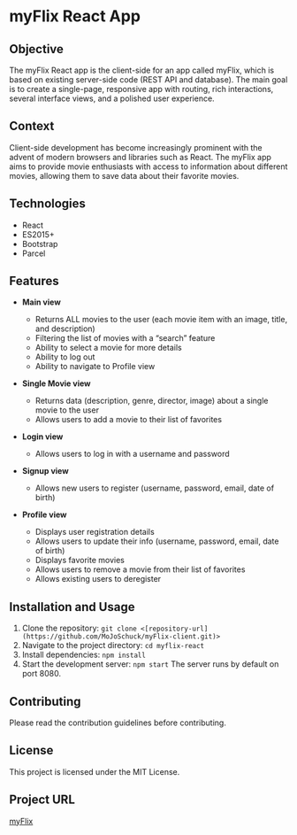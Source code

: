 # myFlix React App

## Objective
The myFlix React app is the client-side for an app called myFlix, which is based on existing server-side code (REST API and database). The main goal is to create a single-page, responsive app with routing, rich interactions, several interface views, and a polished user experience.

## Context
Client-side development has become increasingly prominent with the advent of modern browsers and libraries such as React. The myFlix app aims to provide movie enthusiasts with access to information about different movies, allowing them to save data about their favorite movies.

## Technologies

- React
- ES2015+
- Bootstrap
- Parcel
  
## Features

- **Main view**
  - Returns ALL movies to the user (each movie item with an image, title, and description)
  - Filtering the list of movies with a “search” feature
  - Ability to select a movie for more details
  - Ability to log out
  - Ability to navigate to Profile view
    
- **Single Movie view**
  - Returns data (description, genre, director, image) about a single movie to the user
  - Allows users to add a movie to their list of favorites
    
- **Login view**
  - Allows users to log in with a username and password
    
- **Signup view**
  - Allows new users to register (username, password, email, date of birth)
    
- **Profile view**
  - Displays user registration details
  - Allows users to update their info (username, password, email, date of birth)
  - Displays favorite movies
  - Allows users to remove a movie from their list of favorites
  - Allows existing users to deregister

## Installation and Usage

1. Clone the repository: `git clone <[repository-url](https://github.com/MoJoSchuck/myFlix-client.git)>`
2. Navigate to the project directory: `cd myflix-react`
3. Install dependencies: `npm install`
4. Start the development server: `npm start`
The server runs by default on port 8080.

## Contributing

Please read the contribution guidelines before contributing.

## License

This project is licensed under the MIT License.

## Project URL

[myFlix](https://myflix777.netlify.app)


